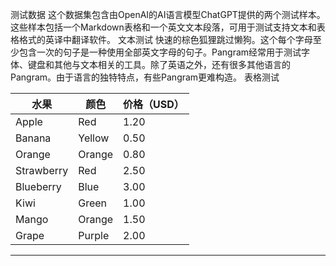 测试数据
这个数据集包含由OpenAI的AI语言模型ChatGPT提供的两个测试样本。
这些样本包括一个Markdown表格和一个英文文本段落，可用于测试支持文本和表格格式的英译中翻译软件。
文本测试
快速的棕色狐狸跳过懒狗。这个每个字母至少包含一次的句子是一种使用全部英文字母的句子。Pangram经常用于测试字体、键盘和其他与文本相关的工具。除了英语之外，还有很多其他语言的Pangram。由于语言的独特特点，有些Pangram更难构造。
表格测试

| 水果 | 颜色 | 价格（USD） |
| --- | --- | --- |
| Apple | Red | 1.20 |
| Banana | Yellow | 0.50 |
| Orange | Orange | 0.80 |
| Strawberry | Red | 2.50 |
| Blueberry | Blue | 3.00 |
| Kiwi | Green | 1.00 |
| Mango | Orange | 1.50 |
| Grape | Purple | 2.00 |

---

